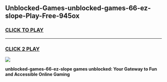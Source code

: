 
## Unblocked-Games-unblocked-games-66-ez-slope-Play-Free-945ox
<h3>
<a href="https://premium76.site?title=unblocked-games-66-ez-slope&ref=24M">CLICK TO PLAY</a></h3>
<hr>

<h3>
<a href="https://premium76.site?title=unblocked-games-66-ez-slope&ref=24M">CLICK 2 PLAY</a>
  
</h3>

<a href="https://premium76.site?title=unblocked-games-66-ez-slope&ref=24M"><img src="https://clearcache.store/games.png"></a>


**unblocked-games-66-ez-slope games unblocked: Your Gateway to Fun and Accessible Online Gaming**
